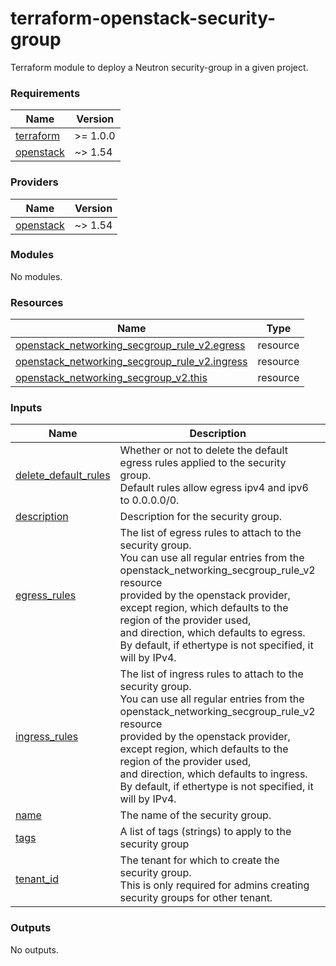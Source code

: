 # terraform-openstack-security-group

Terraform module to deploy a Neutron security-group in a given project.<!-- BEGINNING OF PRE-COMMIT-TERRAFORM DOCS HOOK -->
### Requirements

| Name | Version |
|------|---------|
| <a name="requirement_terraform"></a> [terraform](#requirement_terraform) | >= 1.0.0 |
| <a name="requirement_openstack"></a> [openstack](#requirement_openstack) | ~> 1.54 |

### Providers

| Name | Version |
|------|---------|
| <a name="provider_openstack"></a> [openstack](#provider_openstack) | ~> 1.54 |

### Modules

No modules.

### Resources

| Name | Type |
|------|------|
| [openstack_networking_secgroup_rule_v2.egress](https://registry.terraform.io/providers/terraform-provider-openstack/openstack/latest/docs/resources/networking_secgroup_rule_v2) | resource |
| [openstack_networking_secgroup_rule_v2.ingress](https://registry.terraform.io/providers/terraform-provider-openstack/openstack/latest/docs/resources/networking_secgroup_rule_v2) | resource |
| [openstack_networking_secgroup_v2.this](https://registry.terraform.io/providers/terraform-provider-openstack/openstack/latest/docs/resources/networking_secgroup_v2) | resource |

### Inputs

| Name | Description | Type | Default | Required |
|------|-------------|------|---------|:--------:|
| <a name="input_delete_default_rules"></a> [delete_default_rules](#input_delete_default_rules) | Whether or not to delete the default egress rules applied to the security group.<br>Default rules allow egress ipv4 and ipv6 to 0.0.0.0/0. | `bool` | `false` | no |
| <a name="input_description"></a> [description](#input_description) | Description for the security group. | `string` | `null` | no |
| <a name="input_egress_rules"></a> [egress_rules](#input_egress_rules) | The list of egress rules to attach to the security group.<br>You can use all regular entries from the openstack_networking_secgroup_rule_v2 resource<br>provided by the openstack provider, except region, which defaults to the region of the provider used,<br>and direction, which defaults to egress.<br>By default, if ethertype is not specified, it will by IPv4. | `map(map(string))` | n/a | yes |
| <a name="input_ingress_rules"></a> [ingress_rules](#input_ingress_rules) | The list of ingress rules to attach to the security group.<br>You can use all regular entries from the openstack_networking_secgroup_rule_v2 resource<br>provided by the openstack provider, except region, which defaults to the region of the provider used,<br>and direction, which defaults to ingress.<br>By default, if ethertype is not specified, it will by IPv4. | `map(map(string))` | n/a | yes |
| <a name="input_name"></a> [name](#input_name) | The name of the security group. | `string` | n/a | yes |
| <a name="input_tags"></a> [tags](#input_tags) | A list of tags (strings) to apply to the security group | `list(string)` | `[]` | no |
| <a name="input_tenant_id"></a> [tenant_id](#input_tenant_id) | The tenant for which to create the security group.<br>This is only required for admins creating security groups for other tenant. | `string` | `null` | no |

### Outputs

No outputs.
<!-- END OF PRE-COMMIT-TERRAFORM DOCS HOOK -->
